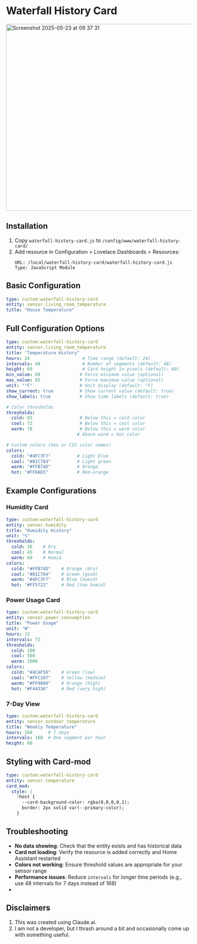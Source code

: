 # Waterfall History Card 

<img width="509" alt="Screenshot 2025-05-23 at 09 37 31" src="https://github.com/user-attachments/assets/b97c069e-e7aa-4810-9194-884f100a4b85" />

## Installation

1. Copy `waterfall-history-card.js` to `/config/www/waterfall-history-card/`
2. Add resource in Configuration > Lovelace Dashboards > Resources:
   ```
   URL: /local/waterfall-history-card/waterfall-history-card.js
   Type: JavaScript Module
   ```

## Basic Configuration

```yaml
type: custom:waterfall-history-card
entity: sensor.living_room_temperature
title: "House Temperature"
```

## Full Configuration Options

```yaml
type: custom:waterfall-history-card
entity: sensor.living_room_temperature
title: "Temperature History" 
hours: 24                    # Time range (default: 24)
intervals: 48                # Number of segments (default: 48)
height: 60                   # Card height in pixels (default: 60)
min_value: 60               # Force minimum value (optional)
max_value: 85               # Force maximum value (optional)
unit: "°F"                  # Unit display (default: °F)
show_current: true          # Show current value (default: true)
show_labels: true           # Show time labels (default: true)

# Color thresholds
thresholds:
  cold: 65                  # Below this = cold color
  cool: 72                  # Below this = cool color  
  warm: 78                  # Below this = warm color
                           # Above warm = hot color

# Custom colors (hex or CSS color names)
colors:
  cold: "#4FC3F7"          # Light blue
  cool: "#81C784"          # Light green
  warm: "#FFB74D"          # Orange
  hot: "#FF8A65"           # Red-orange
```

## Example Configurations

### Humidity Card
```yaml
type: custom:waterfall-history-card
entity: sensor.humidity
title: "Humidity History"
unit: "%"
thresholds:
  cold: 30    # Dry
  cool: 45    # Normal
  warm: 60    # Humid
colors:
  cold: "#FFB74D"    # Orange (dry)
  cool: "#81C784"    # Green (good)
  warm: "#4FC3F7"    # Blue (humid)
  hot: "#FF5722"     # Red (too humid)
```

### Power Usage Card
```yaml
type: custom:waterfall-history-card
entity: sensor.power_consumption
title: "Power Usage"
unit: "W"
hours: 12
intervals: 72
thresholds:
  cold: 100
  cool: 500
  warm: 1000
colors:
  cold: "#4CAF50"    # Green (low)
  cool: "#FFC107"    # Yellow (medium)
  warm: "#FF9800"    # Orange (high)
  hot: "#F44336"     # Red (very high)
```

### 7-Day View
```yaml
type: custom:waterfall-history-card
entity: sensor.outdoor_temperature
title: "Weekly Temperature"
hours: 168      # 7 days
intervals: 168  # One segment per hour
height: 80
```

## Styling with Card-mod

```yaml
type: custom:waterfall-history-card
entity: sensor.temperature
card_mod:
  style: |
    :host {
      --card-background-color: rgba(0,0,0,0.1);
      border: 2px solid var(--primary-color);
    }
```

## Troubleshooting

- **No data showing**: Check that the entity exists and has historical data
- **Card not loading**: Verify the resource is added correctly and Home Assistant restarted
- **Colors not working**: Ensure threshold values are appropriate for your sensor range
- **Performance issues**: Reduce `intervals` for longer time periods (e.g., use 48 intervals for 7 days instead of 168)
- 
## Disclaimers

1. This was created using Claude.ai.
2. I am not a developer, but I thrash around a bit and occasionally come up with something useful.
